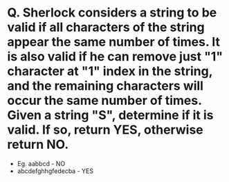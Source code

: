 # Q. Sherlock considers a string to be valid if all characters of the string appear the same number of times. It is also valid if he can remove just "1" character at "1" index in the string, and the remaining characters will occur the same number of times. Given a string "S", determine if it is valid. If so, return YES, otherwise return NO.

- Eg. aabbcd - NO
- abcdefghhgfedecba - YES

